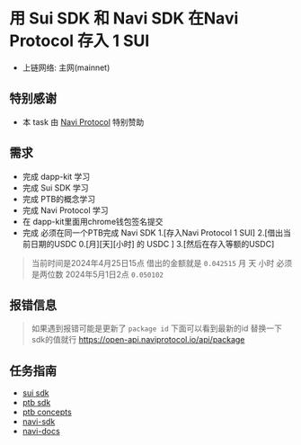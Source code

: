 #  用 Sui SDK 和 Navi SDK 在Navi Protocol 存入 1 SUI
- 上链网络: 主网(mainnet)

## 特别感谢
- 本 task 由 [Navi Protocol](https://app.naviprotocol.io) 特别赞助

## 需求
- 完成  dapp-kit 学习
- 完成  Sui SDK 学习
- 完成  PTB的概念学习
- 完成  Navi Protocol 学习
- 在    dapp-kit里面用chrome钱包签名提交
- 完成  必须在同一个PTB完成 Navi SDK 1.[存入Navi Protocol 1 SUI]  2.[借出当前日期的USDC 0.[月][天][小时] 的 USDC ]  3.[然后在存入等额的USDC] 
> 当前时间是2024年4月25日15点   借出的金额就是 `0.042515`   月 天 小时 必须是两位数    2024年5月1日2点  `0.050102`

## 报错信息
> 如果遇到报错可能是更新了  `package id` 下面可以看到最新的id 替换一下sdk的值就行 
https://open-api.naviprotocol.io/api/package


## 任务指南
- [sui sdk](https://sdk.mystenlabs.com/typescript)
- [ptb sdk](https://sdk.mystenlabs.com/typescript/transaction-building/basics)
- [ptb concepts](https://docs.sui.io/concepts/transactions/prog-txn-blocks)
- [navi-sdk](https://github.com/naviprotocol/navi-sdk)
- [navi-docs](https://naviprotocol.gitbook.io/navi-protocol-developer-docs/how-to-interact-with-the-contract/navi-sdk/api-interface)